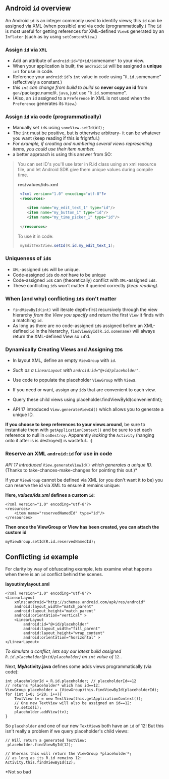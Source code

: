 ## Android `id` overview ##

An Android `id` is an integer commonly used to identify views; this `id` can be assigned via XML (when possible) and via code (programmatically.) The `id` is most useful for getting references for XML-defined `View`s generated by an `Inflater` (such as by using `setContentView`.)

### Assign `id` via `XML` ###
- Add an attribute of `android:id="@+id/`somename`"` to your view.
- When your application is built, the `android:id` will be assigned a **unique** `int` for use in code.
- Reference your `android:id`'s `int` value in code using "`R.id.`somename" (effectively a constant.)
- *this `int` can change from build to build* so **never copy an id** from `gen/`package.name/`R.java`, just use "`R.id.`somename".
- (Also, an `id` assigned to a `Preference` in XML is not used when the `Preference` generates its `View`.)

### Assign `id` via code (programmatically) ###
- Manually set `id`s using `someView.setId(`int`);`
- The `int` must be positive, but is otherwise arbitrary- it can be whatever you want (keep reading if this is frightful.)
- *For example, if creating and numbering several views representing items, you could use their item number.*
- a better approach is using this answer from SO:

>You can set ID's you'll use later in R.id class using an xml resource file, and let Android SDK give them unique values during compile time.
>
>
>**res/values/ids.xml**
>   ```XML
>    <?xml version="1.0" encoding="utf-8"?>
>    <resources>
>   
>    	<item name="my_edit_text_1" type="id"/>
>    	<item name="my_button_1" type="id"/>
>    	<item name="my_time_picker_1" type="id"/>
>    
>    </resources>
>    ```
>
>To use it in code:
>
>   ```java
>    myEditTextView.setId(R.id.my_edit_text_1);
>   ```
>

### Uniqueness of `id`s ###
- `XML`-assigned `id`s will be unique.
- Code-assigned `id`s do *not* have to be unique
- Code-assigned `id`s can (theoretically) conflict with `XML`-assigned `id`s.
- These conflicting `id`s won't matter if queried correctly *(keep reading)*.

### When (and why) conflicting `id`s don't matter ###

- `findViewById(int)` will iterate depth-first recursively through the view hierarchy *from the View you specify* and return the first `View` it finds with a matching `id`.
- As long as there are no code-assigned `id`s assigned before an XML-defined `id` in the hierarchy, `findViewById(R.id.somename)` will always return the XML-defined View so `id`'d.

### Dynamically Creating Views and Assigning `ID`s ###

- In layout XML, define an empty `ViewGroup` with `id`.
- *Such as a `LinearLayout` with `android:id="@+id/placeholder"`.*
- Use code to populate the placeholder `ViewGroup` with `View`s.
- If you need or want, assign any `id`s that are convenient to each view.
- Query these child views using placeholder.findViewById(convenientInt);

- API 17 introduced `View.generateViewId()` which allows you to generate a unique ID. 

**If you choose to keep references to your views around**, be sure to instantiate them with `getApplicationContext()` and be sure to set each reference to null in `onDestroy`. Apparently *leaking* the `Activity` (hanging onto it after is is destroyed) is wasteful.. :)

### Reserve an XML `android:id` for use in code ###

*API 17 introduced* `View.generateViewId()` *which generates a unique ID.* (Thanks to take-chances-make-changes for pointing this out.)*

If your `ViewGroup` cannot be defined via XML (or you don't want it to be) you can reserve the id via XML to ensure it remains unique:

**Here, *values/ids.xml* defines a custom `id`:**

    <?xml version="1.0" encoding="utf-8"?>
    <resources>
        <item name="reservedNamedId" type="id"/>
    </resources>

**Then once the ViewGroup or View has been created, you can attach the custom id**

    myViewGroup.setId(R.id.reservedNamedId);

## Conflicting `id` example ##
For clarity by way of obfuscating example, lets examine what happens when there is an `id` conflict behind the scenes.

**layout/mylayout.xml**

    <?xml version="1.0" encoding="utf-8"?>
    <LinearLayout
        xmlns:android="http://schemas.android.com/apk/res/android"
        android:layout_width="match_parent"
        android:layout_height="match_parent"
        android:orientation="vertical" >
        <LinearLayout
            android:id="@+id/placeholder"
            android:layout_width="fill_parent"
            android:layout_height="wrap_content"
            android:orientation="horizontal" >
    </LinearLayout>

*To simulate a conflict, lets say our latest build assigned `R.id.placeholder`(`@+id/placeholder`) an `int` value of* `12`..

Next, **MyActivity.java** defines some adds views programmatically (via code):

    int placeholderId = R.id.placeholder; // placeholderId==12
    // returns *placeholder* which has id==12:
    ViewGroup placeholder = (ViewGroup)this.findViewById(placeholderId);
    for (int i=0; i<20; i++){
        TextView tv = new TextView(this.getApplicationContext());
        // One new TextView will also be assigned an id==12:
        tv.setId(i);
        placeholder.addView(tv);
    }

So `placeholder` and one of our new `TextView`s both have an `id` of 12! But this isn't really a problem if we query placeholder's child views:

    // Will return a generated TextView:
     placeholder.findViewById(12);
    
    // Whereas this will return the ViewGroup *placeholder*;
    // as long as its R.id remains 12: 
    Activity.this.findViewById(12);

*Not so bad
